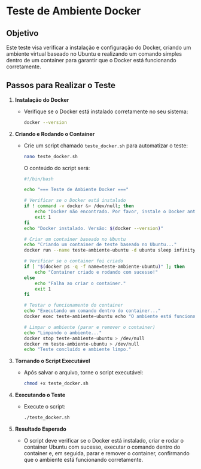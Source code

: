 # Teste de Ambiente Docker

## Objetivo

Este teste visa verificar a instalação e configuração do Docker, criando um ambiente virtual baseado no Ubuntu e realizando um comando simples dentro de um container para garantir que o Docker está funcionando corretamente.

## Passos para Realizar o Teste

1. **Instalação do Docker**
   - Verifique se o Docker está instalado corretamente no seu sistema:
     ```bash
     docker --version
     ```

2. **Criando e Rodando o Container**
   - Crie um script chamado `teste_docker.sh` para automatizar o teste:
     ```bash
     nano teste_docker.sh
     ```

     O conteúdo do script será:

     ```bash
     #!/bin/bash

     echo "=== Teste de Ambiente Docker ==="

     # Verificar se o Docker está instalado
     if ! command -v docker &> /dev/null; then
         echo "Docker não encontrado. Por favor, instale o Docker antes de continuar."
         exit 1
     fi
     echo "Docker instalado. Versão: $(docker --version)"

     # Criar um container baseado no Ubuntu
     echo "Criando um container de teste baseado no Ubuntu..."
     docker run --name teste-ambiente-ubuntu -d ubuntu sleep infinity

     # Verificar se o container foi criado
     if [ "$(docker ps -q -f name=teste-ambiente-ubuntu)" ]; then
         echo "Container criado e rodando com sucesso!"
     else
         echo "Falha ao criar o container."
         exit 1
     fi

     # Testar o funcionamento do container
     echo "Executando um comando dentro do container..."
     docker exec teste-ambiente-ubuntu echo "O ambiente está funcionando!"

     # Limpar o ambiente (parar e remover o container)
     echo "Limpando o ambiente..."
     docker stop teste-ambiente-ubuntu > /dev/null
     docker rm teste-ambiente-ubuntu > /dev/null
     echo "Teste concluído e ambiente limpo."
     ```

3. **Tornando o Script Executável**
   - Após salvar o arquivo, torne o script executável:
     ```bash
     chmod +x teste_docker.sh
     ```

4. **Executando o Teste**
   - Execute o script:
     ```bash
     ./teste_docker.sh
     ```

5. **Resultado Esperado**
   - O script deve verificar se o Docker está instalado, criar e rodar o container Ubuntu com sucesso, executar o comando dentro do container e, em seguida, parar e remover o container, confirmando que o ambiente está funcionando corretamente.
